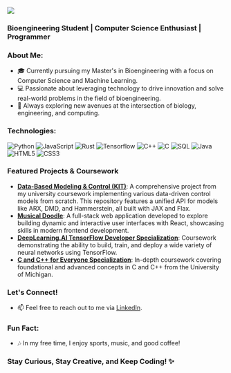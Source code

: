 ![](https://github.com/MatzeLopi/MatzeLopi/blob/27879df29b6f7fc4b2d85a8ff05f6732a4593d6f/animation.gif)
### Bioengineering Student | Computer Science Enthusiast | Programmer

### About Me:
- 🎓 Currently pursuing my Master's in Bioengineering with a focus on Computer Science and Machine Learning.
- 💻 Passionate about leveraging technology to drive innovation and solve real-world problems in the field of bioengineering.
- 🚀 Always exploring new avenues at the intersection of biology, engineering, and computing.

### Technologies:
![Python](https://img.shields.io/badge/-Python-000?&logo=Python)
![JavaScript](https://img.shields.io/badge/JavaScript-1572B6?logo=javascript&logoColor=fff)
![Rust](https://img.shields.io/badge/-Rust-000?&logo=Rust)
![Tensorflow](https://img.shields.io/badge/-tensorflow-FF3F06?&logo=tensorflow&logoColor=white)
![C++](https://img.shields.io/badge/-C++-blue?logo=cplusplus)
![C](https://img.shields.io/badge/-C-000?&logo=c)
![SQL](https://img.shields.io/badge/-SQL-000?&logo=MySQL)
![Java](https://img.shields.io/badge/Java-ED8B00?style=for-the-badge&logo=openjdk&logoColor=while&style=flat)
![HTML5](https://img.shields.io/badge/HTML5-E34F26?logo=html5&logoColor=fff&style=flat)
![CSS3](https://img.shields.io/badge/CSS3-1572B6?logo=css3&logoColor=fff&style=flat)

### Featured Projects & Coursework

  - **[Data-Based Modeling & Control (KIT)](https://www.google.com/search?q=https://github.com/MatzeLopi/kit-2243070)**: A comprehensive project from my university coursework implementing various data-driven control models from scratch. This repository features a unified API for models like ARX, DMD, and Hammerstein, all built with JAX and Flax.
  - **[Musical Doodle](https://github.com/MatzeLopi/musical-doodle)**: A full-stack web application developed to explore building dynamic and interactive user interfaces with React, showcasing skills in modern frontend development.
  - **[DeepLearning.AI TensorFlow Developer Specialization](https://github.com/MatzeLopi/cs-tensorflow)**: Coursework demonstrating the ability to build, train, and deploy a wide variety of neural networks using TensorFlow.
  - **[C and C++ for Everyone Specialization](https://github.com/MatzeLopi/c4everyone)**: In-depth coursework covering foundational and advanced concepts in C and C++ from the University of Michigan.


### Let's Connect!
- 📫 Feel free to reach out to me via [LinkedIn](https://www.linkedin.com/in/matthias-lopinski/).

### Fun Fact:
- 🎶 In my free time, I enjoy sports, music, and good coffee!

### Stay Curious, Stay Creative, and Keep Coding! ✨

